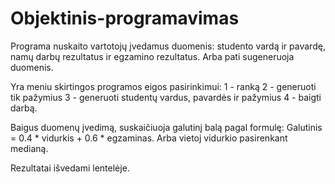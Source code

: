# Objektinis-programavimas

Programa nuskaito vartotojų įvedamus duomenis: studento vardą ir pavardę, namų darbų rezultatus ir egzamino rezultatus. Arba pati sugeneruoja duomenis.

Yra meniu skirtingos programos eigos pasirinkimui: 
1 - ranką
2 - generuoti tik pažymius
3 - generuoti studentų vardus, pavardės ir pažymius
4 - baigti darbą. 

Baigus duomenų įvedimą, suskaičiuoja galutinį balą pagal formulę: Galutinis = 0.4 * vidurkis + 0.6 * egzaminas. Arba vietoj vidurkio pasirenkant medianą.

Rezultatai išvedami lentelėje.
 
